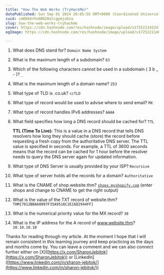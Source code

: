 ```yaml
---
title: "How The Web Works (TryHackMe)"
datePublished: Sun Sep 01 2024 20:05:55 GMT+0000 (Coordinated Universal Time)
cuid: cm0k04rhn00020alcgpmja6za
slug: how-the-web-works-tryhackme
cover: https://cdn.hashnode.com/res/hashnode/image/upload/v1725221422478/6f32213d-1b5b-4782-b5b7-57b3893fca97.png
ogImage: https://cdn.hashnode.com/res/hashnode/image/upload/v1725221146442/d67481be-1f85-477f-895b-ea710bcb7a2d.png

---
```


1. What does DNS stand for? `Domain Name System`
    
2. What is the maximum length of a subdomain? `63`
    
3. Which of the following characters cannot be used in a subdomain ( 3 b \_ - )? `_`
    
4. What is the maximum length of a domain name? `253`
    
5. What type of TLD is .co.uk? `ccTLD`
    
6. What type of record would be used to advise where to send email? `MX`
    
7. What type of record handles IPv6 addresses? `AAAA`
    
8. What field specifies how long a DNS record should be cached for? `TTL`  
      
    **TTL (Time To Live):** This is a value in a DNS record that tells DNS resolvers how long they should cache (store) the record before requesting a fresh copy from the authoritative DNS server. The TTL value is specified in seconds. For example, a TTL of 3600 seconds means that the record can be cached for 1 hour before the resolver needs to query the DNS server again for updated information.  
    
9. What type of DNS Server is usually provided by your ISP? `Recursive`
    
10. What type of server holds all the records for a domain? `Authoritative`
    
11. What is the CNAME of shop.website.thm? [`shops.myshopify.com`](http://shops.myshopify.com/) (enter shops and change to CNAME to get the right output)
    
12. What is the value of the TXT record of website.thm? `THM{7012BBA60997F35A9516C2E16D2944FF}`
    
13. What is the numerical priority value for the MX record? `30`
    
14. What is the IP address for the A record of www.website.thm? `10.10.10.10`
    

Thanks for reading through my article. At the moment I hope that I will remain consistent in this learning journey and keep practicing as the days and months come by. You can leave a comment and we can also connect further either on \[X\]([https://x.com/SharonJebitok](https://x.com/SharonJebitok)) or \[LinkedIn\]([https://www.linkedin.com/in/sharon-jebitok/](https://www.linkedin.com/in/sharon-jebitok/))
